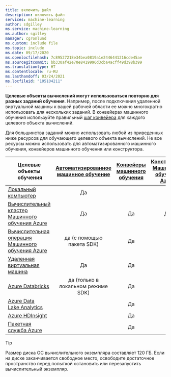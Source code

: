 ```yaml
---
title: включить файл
description: включить файл
services: machine-learning
author: sdgilley
ms.service: machine-learning
ms.author: sgilley
manager: cgronlund
ms.custom: include file
ms.topic: include
ms.date: 09/17/2020
ms.openlocfilehash: 7c89527218e34bea0819a1e2446441216cde45ae
ms.sourcegitcommit: bb330af42e70e8419996d3cba4acff49d398b399
ms.translationtype: HT
ms.contentlocale: ru-RU
ms.lasthandoff: 03/24/2021
ms.locfileid: "105104211"
---
```

**Целевые объекты вычислений могут использоваться повторно для разных заданий обучения**. Например, после подключения удаленной виртуальной машины к вашей рабочей области ее можно многократно использовать для нескольких заданий. В конвейерах машинного обучения используйте правильный [шаг конвейера](/python/api/azureml-pipeline-steps/azureml.pipeline.steps) для каждого целевого объекта вычислений.

Для большинства заданий можно использовать любой из приведенных ниже ресурсов для обучающего целевого объекта вычислений. Не все ресурсы можно использовать для автоматизированного машинного обучения, конвейеров машинного обучения или конструктора.

|Целевые объекты &nbsp;обучения|[Автоматизированное машинное обучение](../articles/machine-learning/concept-automated-ml.md) | [Конвейеры машинного обучения](../articles/machine-learning/concept-ml-pipelines.md) | [Конструктор Машинного обучения Azure](../articles/machine-learning/concept-designer.md)
|----|:----:|:----:|:----:|
|[Локальный компьютер](../articles/machine-learning/how-to-attach-compute-targets.md#local)| Да | &nbsp; | &nbsp; |
|[Вычислительный кластер Машинного обучения Azure](../articles/machine-learning/how-to-create-attach-compute-cluster.md)| Да | Да | Да |
|[Вычислительная операция Машинного обучения Azure](../articles/machine-learning/how-to-create-manage-compute-instance.md) | да (с помощью пакета SDK)  | Да |  |
|[Удаленная виртуальная машина](../articles/machine-learning/how-to-attach-compute-targets.md#vm) | Да  | Да | &nbsp; |
|[Azure&nbsp;Databricks](../articles/machine-learning/how-to-attach-compute-targets.md#databricks)| да (только в локальном режиме SDK) | Да | &nbsp; |
|[Azure Data Lake Analytics](../articles/machine-learning/how-to-attach-compute-targets.md#adla) | &nbsp; | Да | &nbsp; |
|[Azure HDInsight](../articles/machine-learning/how-to-attach-compute-targets.md#hdinsight) | &nbsp; | Да | &nbsp; |
|[Пакетная служба Azure](../articles/machine-learning/how-to-attach-compute-targets.md#azbatch) | &nbsp; | Да | &nbsp; |

> [!TIP]
> Размер диска ОС вычислительного экземпляра составляет 120 ГБ. Если на диске заканчивается свободное место, освободите достаточное пространство перед попыткой остановить или перезапустить вычислительный экземпляр.
